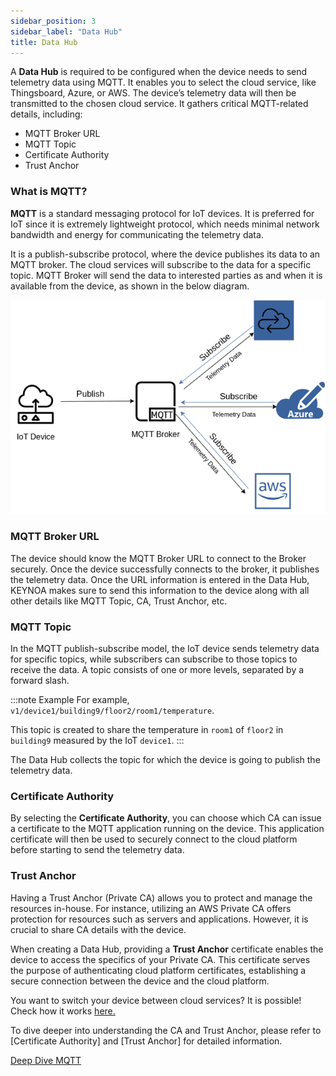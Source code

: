 ```yaml
---
sidebar_position: 3
sidebar_label: "Data Hub"
title: Data Hub
---
```


A **Data Hub** is required to be configured when the device needs to send telemetry data using MQTT. It enables you to select the cloud service, like Thingsboard, Azure, or AWS. The device’s telemetry data will then be transmitted to the chosen cloud service. It gathers critical MQTT-related details, including:

- MQTT Broker URL
- MQTT Topic
- Certificate Authority
- Trust Anchor

### What is MQTT? 

**MQTT** is a standard messaging protocol for IoT devices. It is preferred for IoT since it is extremely lightweight protocol, which needs minimal network bandwidth and energy for communicating the telemetry data. 

It is a publish-subscribe protocol, where the device publishes its data to an MQTT broker. The cloud services will subscribe to the data for a specific topic. MQTT Broker will send the data to interested parties as and when it is available from the device, as shown in the below diagram.

![what-is-mqtt](/img/KEYNOA/MQTT.png)

### MQTT Broker URL

The device should know the MQTT Broker URL to connect to the Broker securely. Once the device successfully connects to the broker, it publishes the telemetry data. Once the URL information is entered in the Data Hub, KEYNOA makes sure to send this information to the device along with all other details like MQTT Topic, CA, Trust Anchor, etc. 

### MQTT Topic

In the MQTT publish-subscribe model, the IoT device sends telemetry data for specific topics, while subscribers can subscribe to those topics to receive the data. A topic consists of one or more levels, separated by a forward slash.

:::note Example
For example, `v1/device1/building9/floor2/room1/temperature`. 

This topic is created to share the temperature in `room1` of `floor2` in `building9` measured by the IoT `device1`.
:::

The Data Hub collects the topic for which the device is going to publish the telemetry data.   

### Certificate Authority

By selecting the **Certificate Authority**, you can choose which CA can issue a certificate to the MQTT application running on the device. This application certificate will then be used to securely connect to the cloud platform before starting to send the telemetry data.

### Trust Anchor

Having a Trust Anchor (Private CA) allows you to protect and manage the resources in-house. For instance, utilizing an AWS Private CA offers protection for resources such as servers and applications. However, it is crucial to share CA details with the device.

When creating a Data Hub, providing a **Trust Anchor** certificate enables the device to access the specifics of your Private CA. This certificate serves the purpose of authenticating cloud platform certificates, establishing a secure connection between the device and the cloud platform.

You want to switch your device between cloud services? It is possible! Check how it works [here.](docs/reference/change-datahub.md)

To dive deeper into understanding the CA and Trust Anchor, please refer to [Certificate Authority] and [Trust Anchor] for detailed information.

[Deep Dive MQTT](https://docs.oasis-open.org/mqtt/mqtt/v5.0/mqtt-v5.0.pdf)
